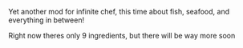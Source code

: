 Yet another mod for infinite chef, this time about fish, seafood, and everything in between!

Right now theres only 9 ingredients, but there will be way more soon
